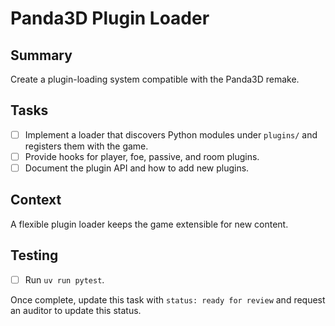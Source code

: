 # Panda3D Plugin Loader

## Summary
Create a plugin-loading system compatible with the Panda3D remake.

## Tasks
- [ ] Implement a loader that discovers Python modules under `plugins/` and registers them with the game.
- [ ] Provide hooks for player, foe, passive, and room plugins.
- [ ] Document the plugin API and how to add new plugins.

## Context
A flexible plugin loader keeps the game extensible for new content.

## Testing
- [ ] Run `uv run pytest`.

Once complete, update this task with `status: ready for review` and request an auditor to update this status.
